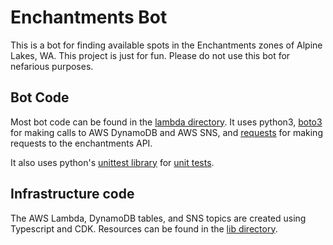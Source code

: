 # Enchantments Bot
This is a bot for finding available spots in the Enchantments zones of Alpine Lakes, WA.
This project is just for fun. Please do not use this bot for nefarious purposes.

## Bot Code
Most bot code can be found in the [lambda directory](https://github.com/tonymajestro/EnchantmentsBot/tree/main/lambda). It uses python3, [boto3](https://boto3.amazonaws.com/v1/documentation/api/latest/index.html) for making calls to AWS DynamoDB and AWS SNS, and [requests](https://pypi.org/project/requests/) for making requests to the enchantments API.

It also uses python's [unittest library](https://docs.python.org/3/library/unittest.html) for [unit tests](https://github.com/tonymajestro/EnchantmentsBot/tree/main/lambda/test).

## Infrastructure code
The AWS Lambda, DynamoDB tables, and SNS topics are created using Typescript and CDK. Resources can be found in the [lib directory](https://github.com/tonymajestro/EnchantmentsBot/blob/main/lib/v2-stack.ts).

